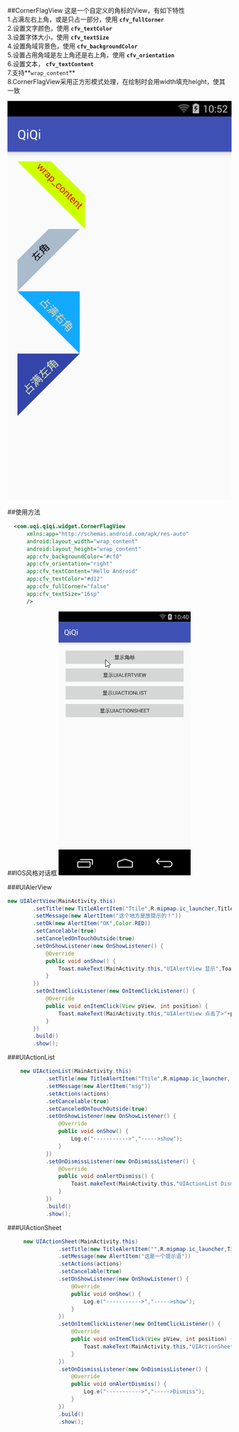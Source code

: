 ##CornerFlagView
这是一个自定义的角标的View，有如下特性<br>
        1.占满左右上角，或是只占一部分，使用 **`cfv_fullCorner`**<br>
        2.设置文字颜色，使用 **`cfv_textColor`**<br>
        3.设置字体大小，使用 **`cfv_textSize`**<br>
        4.设置角域背景色，使用 **`cfv_backgroundColor`**<br>
        5.设置占用角域是左上角还是右上角，使用 **`cfv_orientation`**<br>
        6.设置文本， **`cfv_textContent`**<br>
        7.支持**`wrap_content`**<br>
        8.CornerFlagView采用正方形模式处理，在绘制时会用width填充height，使其一致<br>

![范例](https://github.com/xchengx/QiQi/blob/master/screenshots/device-2016-08-01-105302.png)

##使用方法

```xml
  <com.uqi.qiqi.widget.CornerFlagView
      xmlns:app="http://schemas.android.com/apk/res-auto"
      android:layout_width="wrap_content"
      android:layout_height="wrap_content"
      app:cfv_backgroundColor="#cf0"
      app:cfv_orientation="right"
      app:cfv_textContent="Hello Android"
      app:cfv_textColor="#d12"
      app:cfv_fullCorner="false"
      app:cfv_textSize="16sp"
      />
```

##IOS风格对话框
![范例](https://github.com/xchengx/QiQi/blob/master/screenshots/demo.gif)

###UIAlerView
   ```Java
   new UIAlertView(MainActivity.this)
           .setTitle(new TitleAlertItem("Ttile",R.mipmap.ic_launcher,TitleAlertItem.Align.left))
           .setMessage(new AlertItem("这个地方是放提示的！"))
           .setOk(new AlertItem("OK",Color.RED))
           .setCancelable(true)
           .setCanceledOnTouchOutside(true)
           .setOnShowListener(new OnShowListener() {
               @Override
               public void onShow() {
                   Toast.makeText(MainActivity.this,"UIAlertView 显示",Toast.LENGTH_SHORT).show();
               }
           })
           .setOnItemClickListener(new OnItemClickListener() {
               @Override
               public void onItemClick(View pView, int position) {
                   Toast.makeText(MainActivity.this,"UIAlertView 点击了>"+position,Toast.LENGTH_SHORT).show();
               }
           })
           .build()
           .show();
```
###UIActionList
```Java
    new UIActionList(MainActivity.this)
            .setTitle(new TitleAlertItem("Ttile",R.mipmap.ic_launcher, TitleAlertItem.Align.left))
            .setMessage(new AlertItem("msg"))
            .setActions(actions)
            .setCancelable(true)
            .setCanceledOnTouchOutside(true)
            .setOnShowListener(new OnShowListener() {
                @Override
                public void onShow() {
                    Log.e("----------->","----->show");
                }
            })
            .setOnDismissListener(new OnDismissListener() {
                @Override
                public void onAlertDismiss() {
                    Toast.makeText(MainActivity.this,"UIActionList Dismiss 了",Toast.LENGTH_SHORT).show();
                }
            })
            .build()
            .show();
```

###UIActionSheet
```Java
     new UIActionSheet(MainActivity.this)
                .setTitle(new TitleAlertItem("",R.mipmap.ic_launcher,TitleAlertItem.Align.left))
                .setMessage(new AlertItem("这是一个提示语"))
                .setActions(actions)
                .setCancelable(true)
                .setOnShowListener(new OnShowListener() {
                    @Override
                    public void onShow() {
                        Log.e("----------->","----->show");
                    }
                })
                .setOnItemClickListener(new OnItemClickListener() {
                    @Override
                    public void onItemClick(View pView, int position) {
                        Toast.makeText(MainActivity.this,"UIActionSheet 点击了>"+position,Toast.LENGTH_SHORT).show();
                    }
                })
                .setOnDismissListener(new OnDismissListener() {
                    @Override
                    public void onAlertDismiss() {
                        Log.e("----------->","----->Dismiss");
                    }
                })
                .build()
                .show();
```